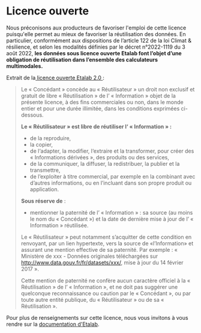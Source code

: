 # Licence ouverte

Nous préconisons aux producteurs de favoriser l'emploi de cette licence puisqu'elle permet au mieux de favoriser la réutilisation des données. En particulier, conformément aux dispositions de l’article 122 de la loi Climat & résilience, et selon les modalités définies par le décret n°2022-1119 du 3 août 2022, **les données sous licence ouverte Etalab font l’objet d’une obligation de réutilisation dans l’ensemble des calculateurs multimodales.**

Extrait de la[ licence ouverte Etalab 2.0 ](https://www.etalab.gouv.fr/wp-content/uploads/2017/04/ETALAB-Licence-Ouverte-v2.0.pdf):&#x20;

> Le « Concédant » concède au « Réutilisateur » un droit non exclusif et gratuit de libre « Réutilisation » de l’ « Information » objet de la présente licence, à des fins commerciales ou non, dans le monde entier et pour une durée illimitée, dans les conditions exprimées ci-dessous.&#x20;
>
>
>
> **Le « Réutilisateur » est libre de réutiliser l‘ « Information » :**&#x20;
>
> * de la reproduire,
> * la copier,&#x20;
> * de l‘adapter, la modifier, l‘extraire et la transformer, pour créer des « Informations dérivées », des produits ou des services,&#x20;
> * de la communiquer, la diffuser, la redistribuer, la publier et la transmettre,
> * de l’exploiter à titre commercial, par exemple en la combinant avec d’autres informations, ou en l’incluant dans son propre produit ou application.&#x20;
>
>
>
> **Sous réserve de** :
>
> * mentionner la paternité de l’ « Information » : sa source (au moins le nom du « Concédant ») et la date de dernière mise à jour de l’ « Information » réutilisée.
>
> &#x20;
>
> Le « Réutilisateur » peut notamment s’acquitter de cette condition en renvoyant, par un lien hypertexte, vers la source de «l’Information» et assurant une mention effective de sa paternité. Par exemple : « Ministère de xxx - Données originales téléchargées sur http://www.data.gouv.fr/fr/datasets/xxx/, mise à jour du 14 février 2017 ».&#x20;
>
>
>
> Cette mention de paternité ne confère aucun caractère officiel à la « Réutilisation » de l’ « Information », et ne doit pas suggérer une quelconque reconnaissance ou caution par le « Concédant », ou par toute autre entité publique, du « Réutilisateur » ou de sa « Réutilisation ».

Pour plus de renseignements sur cette licence, nous vous invitons à vous rendre sur la [documentation d'Etalab](https://www.etalab.gouv.fr/licence-ouverte-open-licence/).&#x20;
